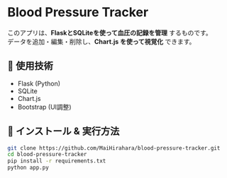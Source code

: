 # Blood Pressure Tracker

このアプリは、**FlaskとSQLiteを使って血圧の記録を管理** するものです。  
データを追加・編集・削除し、**Chart.js を使って視覚化** できます。

## 🚀 使用技術
- Flask (Python)
- SQLite
- Chart.js
- Bootstrap (UI調整)

## 📌 インストール & 実行方法
```bash
git clone https://github.com/MaiHirahara/blood-pressure-tracker.git
cd blood-pressure-tracker
pip install -r requirements.txt
python app.py